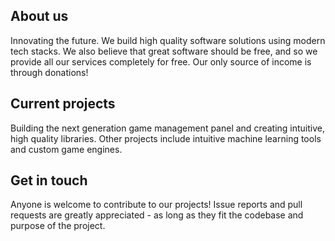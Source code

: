 ## About us
Innovating the future. We build high quality software solutions using modern tech stacks. We also believe that great software should be free, and so we provide all our services completely for free. Our only source of income is through donations!

## Current projects
Building the next generation game management panel and creating intuitive, high quality libraries. Other projects include intuitive machine learning tools and custom game engines.

## Get in touch
Anyone is welcome to contribute to our projects! Issue reports and pull requests are greatly appreciated - as long as they fit the codebase and purpose of the project.
